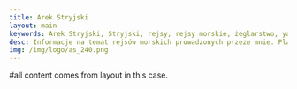 ```yaml
---
title: Arek Stryjski
layout: main
keywords: Arek Stryjski, Stryjski, rejsy, rejsy morskie, żeglarstwo, yachting, jachting
desc: Informacje na temat rejsów morskich prowadzonych przeze mnie. Plany na przyszłość. Relacje z poprzednich rejsów. 
img: /img/logo/as_240.png
---
```


#all content comes from layout in this case.